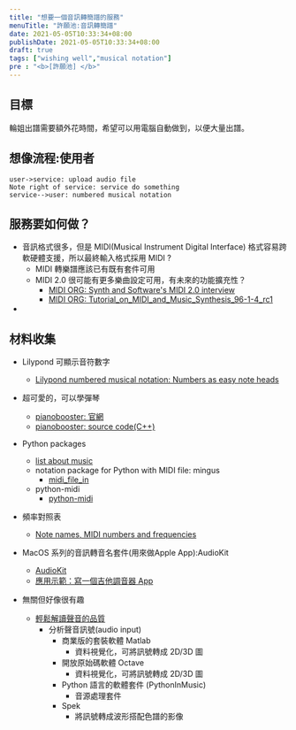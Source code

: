 ```yaml
---
title: "想要一個音訊轉簡譜的服務"
menuTitle: "許願池:音訊轉簡譜"
date: 2021-05-05T10:33:34+08:00
publishDate: 2021-05-05T10:33:34+08:00
draft: true
tags: ["wishing well","musical notation"]
pre : "<b>[許願池] </b>"
---
```


## 目標

輪姐出譜需要額外花時間，希望可以用電腦自動做到，以便大量出譜。

## 想像流程:使用者

```sequence
user->service: upload audio file
Note right of service: service do something
service-->user: numbered musical notation
```

## 服務要如何做？
- 音訊格式很多，但是 MIDI(Musical Instrument Digital Interface) 格式容易跨軟硬體支援，所以最終輸入格式採用 MIDI ?
    - MIDI 轉樂譜應該已有既有套件可用
    - MIDI 2.0 很可能有更多樂曲設定可用，有未來的功能擴充性？
      - [MIDI ORG: Synth and Software's MIDI 2.0 interview](https://www.midi.org/midi-articles/synth-and-software-s-midi-2-0-interview)
      - [MIDI ORG: Tutorial_on_MIDI_and_Music_Synthesis_96-1-4_rc1](https://drive.google.com/file/d/1YKtkVeoR4ZHW4vCSs5oGq3pIKcyKL3Wj/view?usp=sharing)
- 

## 材料收集

- Lilypond 可顯示音符數字
    - [Lilypond numbered musical notation: Numbers as easy note heads](http://lilypond.org/doc/v2.14/Documentation/notation/note-heads)

- 超可愛的，可以學彈琴
    - [pianobooster: 官網](https://www.pianobooster.org/)
    - [pianobooster: source code(C++)](https://github.com/pianobooster/PianoBooster)

- Python packages
    - [list about music](https://wiki.python.org/moin/PythonInMusic)
    - notation package for Python with MIDI file: mingus
        - [midi_file_in](http://bspaans.github.io/python-mingus/doc/wiki/refMingusMidiMidi_file_in.html)
    - python-midi
        - [python-midi](https://github.com/vishnubob/python-midi)

- 頻率對照表
    - [Note names, MIDI numbers and frequencies](https://newt.phys.unsw.edu.au/jw/notes.html)

- MacOS 系列的音訊轉音名套件(用來做Apple App):AudioKit
    - [AudioKit](https://github.com/AudioKit/AudioKit)
    - [應用示範：寫一個吉他調音器 App](https://www.youtube.com/playlist?list=PLUJ4J369lEBunVt8sWAjZ66JgHMCB7FLH)

- 無關但好像很有趣
    - [輕鬆解讀聲音的品質](http://www.p53studio.com/cargocultscience/spel-audio-analysis/)
        - 分析聲音訊號(audio input)
            - 商業版的套裝軟體 Matlab
                - 資料視覺化，可將訊號轉成 2D/3D 圖
            - 開放原始碼軟體 Octave
                - 資料視覺化，可將訊號轉成 2D/3D 圖
            - Python 語言的軟體套件 (PythonInMusic)
                - 音源處理套件
            - Spek
                - 將訊號轉成波形搭配色譜的影像
